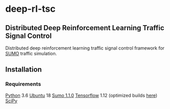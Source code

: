 # deep-rl-tsc

## Distributed Deep Reinforcement Learning Traffic Signal Control

Distributed deep reinforcement learning traffic signal control framework for [SUMO](http://sumo.dlr.de/index.html) traffic simulation.

## Installation

### Requirements

[Python](https://www.python.org/) 3.6
[Ubuntu](https://www.ubuntu.com/) 18
[Sumo 1.1.0](https://sourceforge.net/projects/sumo/)
[Tensorflow](https://www.tensorflow.org/) 1.12 (optimized builds [here](https://github.com/lakshayg/tensorflow-build))
[SciPy](https://www.scipy.org/)
